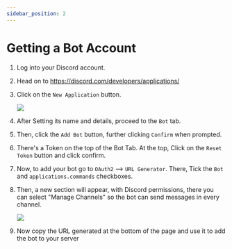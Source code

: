```yaml
---
sidebar_position: 2
---
```

# Getting a Bot Account

1. Log into your Discord account.
2. Head on to https://discord.com/developers/applications/
3. Click on the `New Application` button.

    ![](https://bpsapi.rajtech.me/img/docs_new_app.png)

4. After Setting its name and details, proceed to the `Bot` tab. 
5. Then, click the `Add Bot` button, further clicking `Confirm` when prompted.  
6. There's a Token on the top of the Bot Tab. At the top, Click on the `Reset Token` button and click confirm.
7. Now, to add your bot go to `OAuth2` ⟶ `URL Generator`. There, Tick the `Bot` and `applications.commands` checkboxes.
8. Then, a new section will appear, with Discord permissions, there you can select "Manage Channels" so the bot can send messages in every channel.
    
   ![](https://bpsapi.rajtech.me/img/docs_url_generator.png)

9. Now copy the URL generated at the bottom of the page and use it to add the bot to your server
